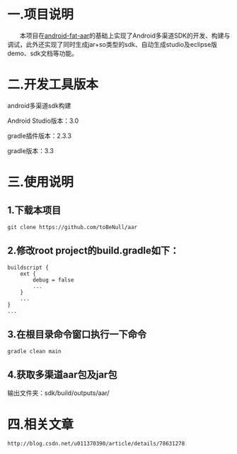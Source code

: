# 一.项目说明

&emsp;&emsp;本项目在[android-fat-aar][0]的基础上实现了Android多渠道SDK的开发、构建与调试，此外还实现了同时生成jar+so类型的sdk、自动生成studio及eclipse版demo、sdk文档等功能。

# 二.开发工具版本
android多渠道sdk构建

Android Studio版本：3.0

gradle插件版本：2.3.3

gradle版本：3.3

# 三.使用说明

## 1.下载本项目
```
git clone https://github.com/toBeNull/aar
```
## 2.修改root project的build.gradle如下：
```
buildscript {
    ext {
        debug = false
        ...
    }
    ...
}
...
```
## 3.在根目录命令窗口执行一下命令
```
gradle clean main
```
## 4.获取多渠道aar包及jar包

输出文件夹：sdk/build/outputs/aar/

# 四.相关文章
```
http://blog.csdn.net/u011370390/article/details/78631278
```

[0]:https://github.com/adwiv/android-fat-aar